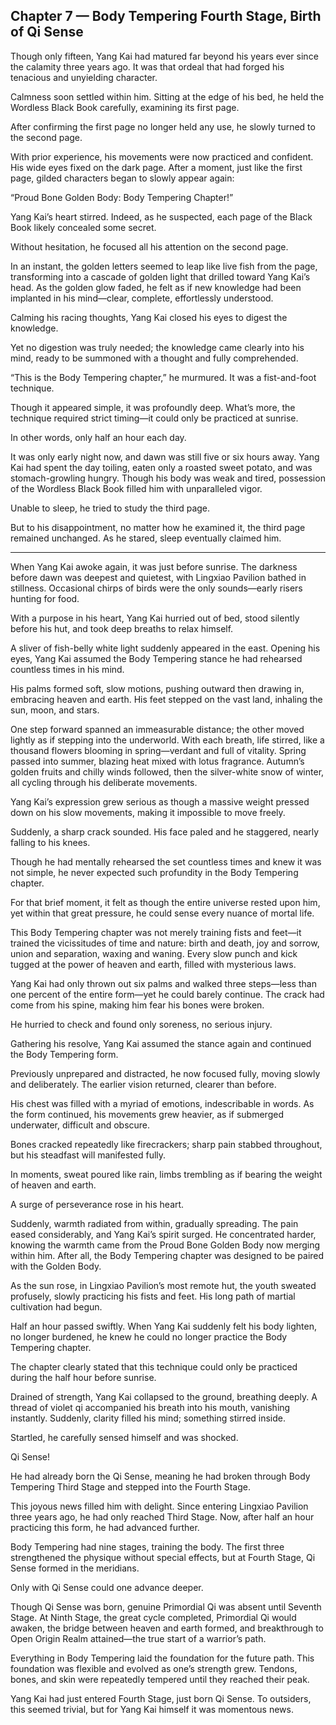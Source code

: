 ## Chapter 7 — Body Tempering Fourth Stage, Birth of Qi Sense

Though only fifteen, Yang Kai had matured far beyond his years ever since the calamity three years ago. It was that ordeal that had forged his tenacious and unyielding character.

Calmness soon settled within him. Sitting at the edge of his bed, he held the Wordless Black Book carefully, examining its first page.

After confirming the first page no longer held any use, he slowly turned to the second page.

With prior experience, his movements were now practiced and confident. His wide eyes fixed on the dark page. After a moment, just like the first page, gilded characters began to slowly appear again:

“Proud Bone Golden Body: Body Tempering Chapter!”

Yang Kai’s heart stirred. Indeed, as he suspected, each page of the Black Book likely concealed some secret.

Without hesitation, he focused all his attention on the second page.

In an instant, the golden letters seemed to leap like live fish from the page, transforming into a cascade of golden light that drilled toward Yang Kai’s head. As the golden glow faded, he felt as if new knowledge had been implanted in his mind—clear, complete, effortlessly understood.

Calming his racing thoughts, Yang Kai closed his eyes to digest the knowledge.

Yet no digestion was truly needed; the knowledge came clearly into his mind, ready to be summoned with a thought and fully comprehended.

“This is the Body Tempering chapter,” he murmured. It was a fist-and-foot technique.

Though it appeared simple, it was profoundly deep. What’s more, the technique required strict timing—it could only be practiced at sunrise.

In other words, only half an hour each day.

It was only early night now, and dawn was still five or six hours away. Yang Kai had spent the day toiling, eaten only a roasted sweet potato, and was stomach-growling hungry. Though his body was weak and tired, possession of the Wordless Black Book filled him with unparalleled vigor.

Unable to sleep, he tried to study the third page.

But to his disappointment, no matter how he examined it, the third page remained unchanged. As he stared, sleep eventually claimed him.

---

When Yang Kai awoke again, it was just before sunrise. The darkness before dawn was deepest and quietest, with Lingxiao Pavilion bathed in stillness. Occasional chirps of birds were the only sounds—early risers hunting for food.

With a purpose in his heart, Yang Kai hurried out of bed, stood silently before his hut, and took deep breaths to relax himself.

A sliver of fish-belly white light suddenly appeared in the east. Opening his eyes, Yang Kai assumed the Body Tempering stance he had rehearsed countless times in his mind.

His palms formed soft, slow motions, pushing outward then drawing in, embracing heaven and earth. His feet stepped on the vast land, inhaling the sun, moon, and stars.

One step forward spanned an immeasurable distance; the other moved lightly as if stepping into the underworld. With each breath, life stirred, like a thousand flowers blooming in spring—verdant and full of vitality. Spring passed into summer, blazing heat mixed with lotus fragrance.
Autumn’s golden fruits and chilly winds followed, then the silver-white snow of winter, all cycling through his deliberate movements.

Yang Kai’s expression grew serious as though a massive weight pressed down on his slow movements, making it impossible to move freely.

Suddenly, a sharp crack sounded. His face paled and he staggered, nearly falling to his knees.

Though he had mentally rehearsed the set countless times and knew it was not simple, he never expected such profundity in the Body Tempering chapter.

For that brief moment, it felt as though the entire universe rested upon him, yet within that great pressure, he could sense every nuance of mortal life.

This Body Tempering chapter was not merely training fists and feet—it trained the vicissitudes of time and nature: birth and death, joy and sorrow, union and separation, waxing and waning. Every slow punch and kick tugged at the power of heaven and earth, filled with mysterious laws.

Yang Kai had only thrown out six palms and walked three steps—less than one percent of the entire form—yet he could barely continue. The crack had come from his spine, making him fear his bones were broken.

He hurried to check and found only soreness, no serious injury.

Gathering his resolve, Yang Kai assumed the stance again and continued the Body Tempering form.

Previously unprepared and distracted, he now focused fully, moving slowly and deliberately. The earlier vision returned, clearer than before.

His chest was filled with a myriad of emotions, indescribable in words. As the form continued, his movements grew heavier, as if submerged underwater, difficult and obscure.

Bones cracked repeatedly like firecrackers; sharp pain stabbed throughout, but his steadfast will manifested fully.

In moments, sweat poured like rain, limbs trembling as if bearing the weight of heaven and earth.

A surge of perseverance rose in his heart.

Suddenly, warmth radiated from within, gradually spreading. The pain eased considerably, and Yang Kai’s spirit surged. He concentrated harder, knowing the warmth came from the Proud Bone Golden Body now merging within him. After all, the Body Tempering chapter was designed to be paired with the Golden Body.

As the sun rose, in Lingxiao Pavilion’s most remote hut, the youth sweated profusely, slowly practicing his fists and feet. His long path of martial cultivation had begun.

Half an hour passed swiftly. When Yang Kai suddenly felt his body lighten, no longer burdened, he knew he could no longer practice the Body Tempering chapter.

The chapter clearly stated that this technique could only be practiced during the half hour before sunrise.

Drained of strength, Yang Kai collapsed to the ground, breathing deeply. A thread of violet qi accompanied his breath into his mouth, vanishing instantly. Suddenly, clarity filled his mind; something stirred inside.

Startled, he carefully sensed himself and was shocked.

Qi Sense!

He had already born the Qi Sense, meaning he had broken through Body Tempering Third Stage and stepped into the Fourth Stage.

This joyous news filled him with delight. Since entering Lingxiao Pavilion three years ago, he had only reached Third Stage. Now, after half an hour practicing this form, he had advanced further.

Body Tempering had nine stages, training the body. The first three strengthened the physique without special effects, but at Fourth Stage, Qi Sense formed in the meridians.

Only with Qi Sense could one advance deeper.

Though Qi Sense was born, genuine Primordial Qi was absent until Seventh Stage. At Ninth Stage, the great cycle completed, Primordial Qi would awaken, the bridge between heaven and earth formed, and breakthrough to Open Origin Realm attained—the true start of a warrior’s path.

Everything in Body Tempering laid the foundation for the future path. This foundation was flexible and evolved as one’s strength grew. Tendons, bones, and skin were repeatedly tempered until they reached their peak.

Yang Kai had just entered Fourth Stage, just born Qi Sense. To outsiders, this seemed trivial, but for Yang Kai himself it was momentous news.